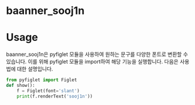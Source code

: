 # baanner_sooj1n

# Usage
baanner_sooj1n은 pyfiglet 모듈을 사용하여 원하는 문구를 다양한 폰트로 변환할 수 있습니다. 이를 위해 pyfiglet 모듈을 import하여 해당 기능을 실행합니다. 다음은 사용법에 대한 설명입니다.

```py
from pyfiglet import Figlet
def show():
    f = Figlet(font='slant')
    print(f.renderText('sooj1n'))  
```

